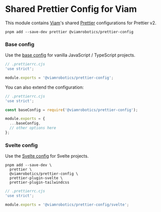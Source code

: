 # Shared Prettier Config for Viam

This module contains [Viam][]'s shared [Prettier][] configurations for Prettier v2.

```shell
pnpm add --save-dev prettier @viamrobotics/prettier-config
```

[viam]: https://www.viam.com/
[prettier]: https://prettier.io/

### Base config

Use the [base config](./base.cjs) for vanilla JavaScript / TypeScript projects.

```js
// .prettierrc.cjs
'use strict';

module.exports = '@viamrobotics/prettier-config';
```

You can also extend the configuration:

```js
// .prettierrc.cjs
'use strict';

const baseConfig = require('@viamrobotics/prettier-config');

module.exports = {
  ...baseConfig,
  // other options here
};
```

### Svelte config

Use the [Svelte config](./svelte.cjs) for Svelte projects.

```shell
pnpm add --save-dev \
  prettier \
  @viamrobotics/prettier-config \
  prettier-plugin-svelte \
  prettier-plugin-tailwindcss
```

```js
// .prettierrc.cjs
'use strict';

module.exports = '@viamrobotics/prettier-config/svelte';
```
